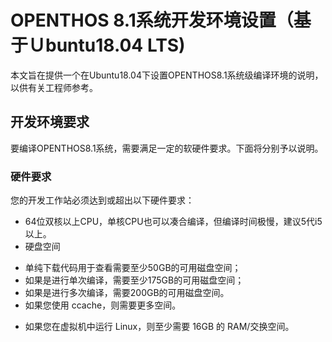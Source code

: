 # OPENTHOS 8.1系统开发环境设置（基于Ｕbuntu18.04 LTS)

本文旨在提供一个在Ubuntu18.04下设置OPENTHOS8.1系统级编译环境的说明，以供有关工程师参考。

## 开发环境要求
要编译OPENTHOS8.1系统，需要满足一定的软硬件要求。下面将分别予以说明。

### 硬件要求

您的开发工作站必须达到或超出以下硬件要求：
* 64位双核以上CPU，单核CPU也可以凑合编译，但编译时间极慢，建议5代i5以上。
* 硬盘空间
- 单纯下载代码用于查看需要至少50GB的可用磁盘空间；
- 如果是进行单次编译，需要至少175GB的可用磁盘空间；
- 如果是进行多次编译，需要200GB的可用磁盘空间。
- 如果您使用 ccache，则需要更多空间。
* 如果您在虚拟机中运行 Linux，则至少需要 16GB 的 RAM/交换空间。
